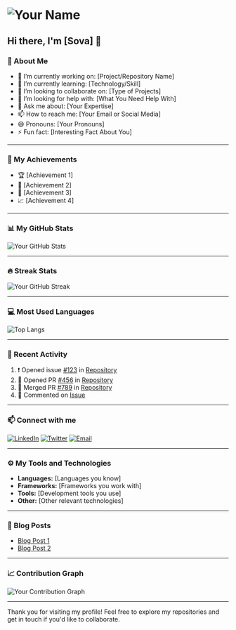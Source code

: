 # ![Your Name](URL_TO_YOUR_IMAGE)

## Hi there, I'm [Sova] 👋

### 🌟 About Me

- 🔭 I’m currently working on: [Project/Repository Name]
- 🌱 I’m currently learning: [Technology/Skill]
- 👯 I’m looking to collaborate on: [Type of Projects]
- 🤔 I’m looking for help with: [What You Need Help With]
- 💬 Ask me about: [Your Expertise]
- 📫 How to reach me: [Your Email or Social Media]
- 😄 Pronouns: [Your Pronouns]
- ⚡ Fun fact: [Interesting Fact About You]

---

### 🚀 My Achievements

- 🏆 [Achievement 1]
- 🌟 [Achievement 2]
- 🥇 [Achievement 3]
- 📈 [Achievement 4]

---

### 📊 My GitHub Stats

![Your GitHub Stats](https://github-readme-stats.vercel.app/api?username=sovamahato&show_icons=true&theme=radical)

---

### 🔥 Streak Stats

![Your GitHub Streak](https://github-readme-streak-stats.herokuapp.com/?user=sovamahato&theme=radical)

---

### 💻 Most Used Languages

![Top Langs](https://github-readme-stats.vercel.app/api/top-langs/?sovamahato&layout=compact&theme=radical)

---

### 📅 Recent Activity

<!--START_SECTION:activity-->
1. ❗️ Opened issue [#123](URL) in [Repository](URL)
2. 💪 Opened PR [#456](URL) in [Repository](URL)
3. 🎉 Merged PR [#789](URL) in [Repository](URL)
4. 💬 Commented on [Issue](URL)
<!--END_SECTION:activity-->

---

### 📫 Connect with me

[![LinkedIn](https://img.shields.io/badge/-LinkedIn-blue?style=flat-square&logo=LinkedIn&logoColor=white&link=URL_TO_YOUR_LINKEDIN)](URL_TO_YOUR_LINKEDIN)
[![Twitter](https://img.shields.io/badge/-Twitter-blue?style=flat-square&logo=Twitter&logoColor=white&link=URL_TO_YOUR_TWITTER)](URL_TO_YOUR_TWITTER)
[![Email](https://img.shields.io/badge/-Email-red?style=flat-square&logo=Gmail&logoColor=white&link=mailto:YOUR_EMAIL)](mailto:YOUR_EMAIL)

---

### ⚙️ My Tools and Technologies

- **Languages:** [Languages you know]
- **Frameworks:** [Frameworks you work with]
- **Tools:** [Development tools you use]
- **Other:** [Other relevant technologies]

---

### 📝 Blog Posts

<!-- BLOG-POST-LIST:START -->
- [Blog Post 1](URL_TO_BLOG_POST)
- [Blog Post 2](URL_TO_BLOG_POST)
<!-- BLOG-POST-LIST:END -->

---

### 📈 Contribution Graph

![Your Contribution Graph](https://activity-graph.herokuapp.com/graph?username=sovamahato&theme=redical)

---

Thank you for visiting my profile! Feel free to explore my repositories and get in touch if you'd like to collaborate.

